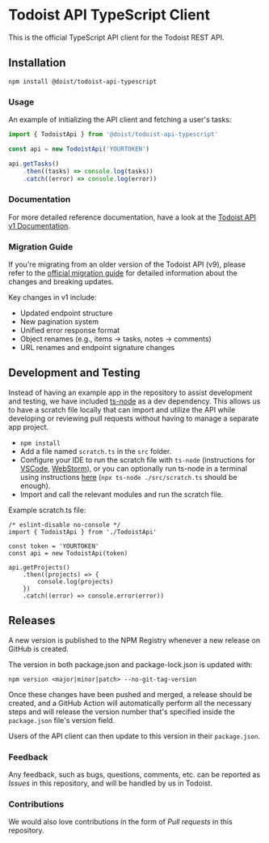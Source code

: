 # Todoist API TypeScript Client

This is the official TypeScript API client for the Todoist REST API.

## Installation

```
npm install @doist/todoist-api-typescript
```

### Usage

An example of initializing the API client and fetching a user's tasks:

```typescript
import { TodoistApi } from '@doist/todoist-api-typescript'

const api = new TodoistApi('YOURTOKEN')

api.getTasks()
    .then((tasks) => console.log(tasks))
    .catch((error) => console.log(error))
```

### Documentation

For more detailed reference documentation, have a look at the [Todoist API v1 Documentation](https://todoist.com/api/v1).

### Migration Guide

If you're migrating from an older version of the Todoist API (v9), please refer to the [official migration guide](https://todoist.com/api/v1/docs#tag/Migrating-from-v9) for detailed information about the changes and breaking updates.

Key changes in v1 include:

-   Updated endpoint structure
-   New pagination system
-   Unified error response format
-   Object renames (e.g., items → tasks, notes → comments)
-   URL renames and endpoint signature changes

## Development and Testing

Instead of having an example app in the repository to assist development and testing, we have included [ts-node](https://github.com/TypeStrong/ts-node) as a dev dependency. This allows us to have a scratch file locally that can import and utilize the API while developing or reviewing pull requests without having to manage a separate app project.

-   `npm install`
-   Add a file named `scratch.ts` in the `src` folder.
-   Configure your IDE to run the scratch file with `ts-node` (instructions for [VSCode](https://medium.com/@dupski/debug-typescript-in-vs-code-without-compiling-using-ts-node-9d1f4f9a94a), [WebStorm](https://www.jetbrains.com/help/webstorm/running-and-debugging-typescript.html#ws_ts_run_debug_server_side_ts_node)), or you can optionally run ts-node in a terminal using instructions [here](https://github.com/TypeStrong/ts-node) (`npx ts-node ./src/scratch.ts` should be enough).
-   Import and call the relevant modules and run the scratch file.

Example scratch.ts file:

```
/* eslint-disable no-console */
import { TodoistApi } from './TodoistApi'

const token = 'YOURTOKEN'
const api = new TodoistApi(token)

api.getProjects()
    .then((projects) => {
        console.log(projects)
    })
    .catch((error) => console.error(error))
```

## Releases

A new version is published to the NPM Registry whenever a new release on GitHub is created.

The version in both package.json and package-lock.json is updated with:

`npm version <major|minor|patch> --no-git-tag-version`

Once these changes have been pushed and merged, a release should be created, and a GitHub Action will automatically perform all the necessary steps and will release the version number that's specified inside the `package.json` file's version field.

Users of the API client can then update to this version in their `package.json`.

### Feedback

Any feedback, such as bugs, questions, comments, etc. can be reported as _Issues_ in this repository, and will be handled by us in Todoist.

### Contributions

We would also love contributions in the form of _Pull requests_ in this repository.

